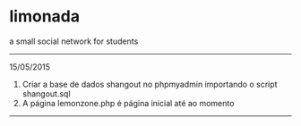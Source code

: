 # limonada
a small social network for students

--------------------------------------------------------------------------------
15/05/2015

1) Criar a base de dados shangout no phpmyadmin importando o script shangout.sql
2) A página lemonzone.php é página inicial até ao momento

--------------------------------------------------------------------------------
